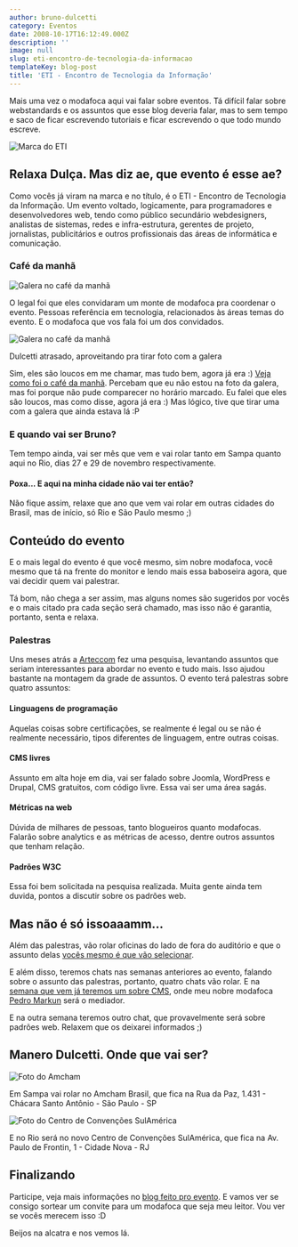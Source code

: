 ```yaml
---
author: bruno-dulcetti
category: Eventos
date: 2008-10-17T16:12:49.000Z
description: ''
image: null
slug: eti-encontro-de-tecnologia-da-informacao
templateKey: blog-post
title: 'ETI - Encontro de Tecnologia da Informação'
---
```


Mais uma vez o modafoca aqui vai falar sobre eventos. Tá difícil falar sobre webstandards e os assuntos que esse blog deveria falar, mas to sem tempo e saco de ficar escrevendo tutoriais e ficar escrevendo o que todo mundo escreve.

<img src="/assets/images/posts/logo-eti-maior.jpg" alt="Marca do ETI" />

## Relaxa Dulça. Mas diz ae, que evento é esse ae?

Como vocês já viram na marca e no título, é o ETI - Encontro de Tecnologia da Informação. Um evento voltado, logicamente, para programadores e desenvolvedores web, tendo como público secundário webdesigners, analistas de sistemas, redes e infra-estrutura, gerentes de projeto, jornalistas, publicitários e outros profissionais das áreas de informática e comunicação.

### Café da manhã

<img src="https://farm4.static.flickr.com/3073/2905532160_3931196455.jpg?v=0" alt="Galera no café da manhã" />

O legal foi que eles convidaram um monte de modafoca pra coordenar o evento. Pessoas referência em tecnologia, relacionados às áreas temas do evento. E o modafoca que vos fala foi um dos convidados.

<img src="https://farm4.static.flickr.com/3049/2904695475_f6c91463bb.jpg?v=0" alt="Galera no café da manhã" />

Dulcetti atrasado, aproveitando pra tirar foto com a galera</div>

Sim, eles são loucos em me chamar, mas tudo bem, agora já era :) <a href="http://www.encontrodeti.com.br/site/?p=208">Veja como foi o café da manhã</a>. Percebam que eu não estou na foto da galera, mas foi porque não pude comparecer no horário marcado. Eu falei que eles são loucos, mas como disse, agora já era :) Mas lógico, tive que tirar uma com a galera que ainda estava lá :P

### E quando vai ser Bruno?

Tem tempo ainda, vai ser mês que vem e vai rolar tanto em Sampa quanto aqui no Rio, dias 27 e 29 de novembro respectivamente.

#### Poxa... E aqui na minha cidade não vai ter então?

Não fique assim, relaxe que ano que vem vai rolar em outras cidades do Brasil, mas de início, só Rio e São Paulo mesmo ;)

## Conteúdo do evento

E o mais legal do evento é que você mesmo, sim nobre modafoca, você mesmo que tá na frente do monitor e lendo mais essa baboseira agora, que vai decidir quem vai palestrar.

Tá bom, não chega a ser assim, mas alguns nomes são sugeridos por vocês e o mais citado pra cada seção será chamado, mas isso não é garantia, portanto, senta e relaxa.

### Palestras

Uns meses atrás a <a href="http://www.arteccom.com.br/">Arteccom</a> fez uma pesquisa, levantando assuntos que seriam interessantes para abordar no evento e tudo mais. Isso ajudou bastante na montagem da grade de assuntos. O evento terá palestras sobre quatro assuntos:

#### Linguagens de programação

Aquelas coisas sobre certificações, se realmente é legal ou se não é realmente necessário, tipos diferentes de linguagem, entre outras coisas.

#### CMS livres

Assunto em alta hoje em dia, vai ser falado sobre Joomla, WordPress e Drupal, CMS gratuitos, com código livre. Essa vai ser uma área sagás.

#### Métricas na web

Dúvida de milhares de pessoas, tanto blogueiros quanto modafocas. Falarão sobre analytics e as métricas de acesso, dentre outros assuntos que tenham relação.

#### Padrões W3C

Essa foi bem solicitada na pesquisa realizada. Muita gente ainda tem duvida, pontos a discutir sobre os padrões web.

## Mas não é só issoaaamm...

Além das palestras, vão rolar oficinas do lado de fora do auditório e que o assunto delas <a href="http://www.encontrodeti.com.br/site/?p=244">vocês mesmo é que vão selecionar</a>.

E além disso, teremos chats nas semanas anteriores ao evento, falando sobre o assunto das palestras, portanto, quatro chats vão rolar. E na <a href="http://www.encontrodeti.com.br/site/?p=267">semana que vem já teremos um sobre CMS</a>, onde meu nobre modafoca <a href="http://blog.markun.com.br/">Pedro Markun</a> será o mediador.

E na outra semana teremos outro chat, que provavelmente será sobre padrões web. Relaxem que os deixarei informados ;)

## Manero Dulcetti. Onde que vai ser?

<img src="/assets/images/posts/amcham.jpg" alt="Foto do Amcham" />

Em Sampa vai rolar no Amcham Brasil, que fica na Rua da Paz, 1.431 - Chácara Santo Antônio - São Paulo - SP

<img src="/assets/images/posts/sulamerica.jpg" alt="Foto do Centro de Convenções SulAmérica" />

E no Rio será no novo Centro de Convenções SulAmérica, que fica na Av. Paulo de Frontin, 1 - Cidade Nova - RJ

## Finalizando

Participe, veja mais informações no <a href="http://www.encontrodeti.com.br/site/">blog feito pro evento</a>. E vamos ver se consigo sortear um convite para um modafoca que seja meu leitor. Vou ver se vocês merecem isso :D

Beijos na alcatra e nos vemos lá.
